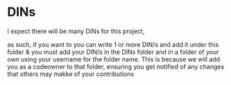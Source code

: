 # DINs

I expect there will be many DINs for this project,

as such, if you want to you can write 1 or more DIN/s and add it under this folder & you must add your DIN/s in the DINs folder and in a folder of your own using your username for the folder name. This is because we will add you as a codeowner to that folder, ensuring you get notified of any changes that others may makke of your contributions
